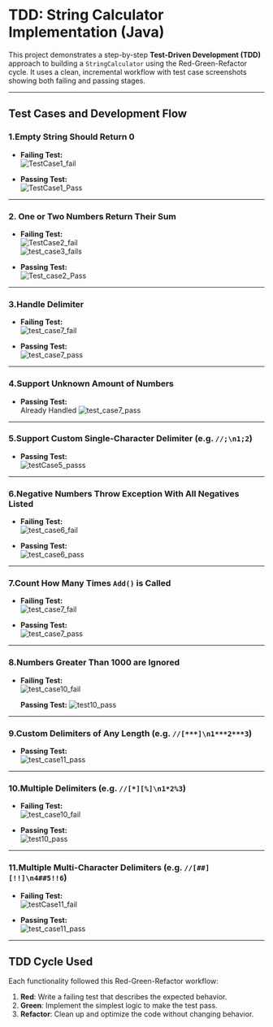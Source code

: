 # TDD: String Calculator Implementation (Java)

This project demonstrates a step-by-step **Test-Driven Development (TDD)** approach to building a `StringCalculator` using the Red-Green-Refactor cycle. It uses a clean, incremental workflow with test case screenshots showing both failing and passing stages.

---

## Test Cases and Development Flow

### 1.Empty String Should Return 0

- **Failing Test:**  
  ![TestCase1_fail](https://github.com/user-attachments/assets/8b5a86fe-f13c-4b3c-a708-4d06b725551f)

- **Passing Test:**  
  ![TestCase1_Pass](https://github.com/user-attachments/assets/93ee8c0f-1177-4641-a059-97350df51d60)

---

### 2. One or Two Numbers Return Their Sum

- **Failing Test:**  
  ![TestCase2_fail](https://github.com/user-attachments/assets/83831ee1-3031-4252-a262-07a683a037c1)  
  ![test_case3_fails](https://github.com/user-attachments/assets/36768f7f-4cc8-43fb-84e9-6799bf5dceb5)

- **Passing Test:**  
  ![Test_case2_Pass](https://github.com/user-attachments/assets/53091f3d-3b1e-467b-a89c-163e87c478f4)

---

### 3.Handle Delimiter

- **Failing Test:**  
  ![test_case7_fail](https://github.com/user-attachments/assets/4ff5688d-7667-4efd-90ed-f6686fd76628)


- **Passing Test:**  
  ![test_case7_pass](https://github.com/user-attachments/assets/e51efb43-d272-4a4e-be09-b8d9464ee44e)

---

### 4.Support Unknown Amount of Numbers

- **Passing Test:**  
  Already Handled
  ![test_case7_pass](https://github.com/user-attachments/assets/bdd2820b-4d9e-45fc-81fc-c8977b159df0)
---

### 5.Support Custom Single-Character Delimiter (e.g. `//;\n1;2`)

- **Passing Test:**  
  ![testCase5_passs](TDD/testCase5_passs.png)

---

### 6.Negative Numbers Throw Exception With All Negatives Listed

- **Failing Test:**  
  ![test_case6_fail](TDD/test_case6_fail.png)

- **Passing Test:**  
  ![test_case6_pass](TDD/test_case6_pass.png)

---

### 7.Count How Many Times `Add()` is Called

- **Failing Test:**  
  ![test_case7_fail](TDD/test_case7_fail.png)

- **Passing Test:**  
  ![test_case7_pass](TDD/test_case7_pass.png)

---

### 8.Numbers Greater Than 1000 are Ignored

- **Failing  Test:**  
  ![test_case10_fail](https://github.com/user-attachments/assets/26ce9c78-7720-49cf-a353-17ee23a2dbf4)

  **Passing Test:**
  ![test10_pass](https://github.com/user-attachments/assets/fde5b511-e9a8-46c5-bb3e-16d83b839d17)



---

### 9.Custom Delimiters of Any Length (e.g. `//[***]\n1***2***3`)

- **Passing Test:**  
  ![test_case11_pass](https://github.com/user-attachments/assets/2c2754b9-ec71-4a66-97e0-92fafb03d9c9)


---

### 10.Multiple Delimiters (e.g. `//[*][%]\n1*2%3`)

- **Failing Test:**  
  ![test_case10_fail](TDD/test_case10_fail.png)

- **Passing Test:**  
  ![test10_pass](TDD/test10_pass.png)

---

### 11.Multiple Multi-Character Delimiters (e.g. `//[##][!!]\n4##5!!6`)

- **Failing Test:**  
  ![testCase11_fail](https://github.com/user-attachments/assets/621f8362-6795-402c-b0fe-582fc082d8db)


- **Passing Test:**  
  ![test_case11_pass](https://github.com/user-attachments/assets/785bc9d7-5d66-4473-8671-096ed5018aeb)


---

## TDD Cycle Used

Each functionality followed this Red-Green-Refactor workflow:

1. **Red**: Write a failing test that describes the expected behavior.
2. **Green**: Implement the simplest logic to make the test pass.
3. **Refactor**: Clean up and optimize the code without changing behavior.


